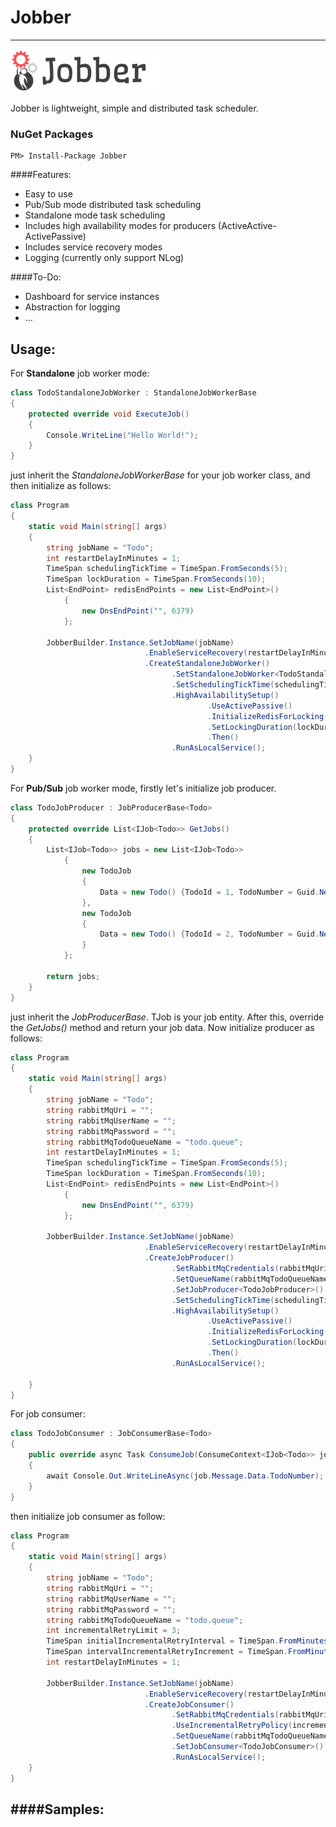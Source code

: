 #   **Jobber**
------------------------------

![alt tag](https://raw.githubusercontent.com/GokGokalp/Jobber/master/misc/jobber-logo.png)

Jobber is lightweight, simple and distributed task scheduler.

### NuGet Packages
``` 
PM> Install-Package Jobber
```

####Features:
- Easy to use
- Pub/Sub mode distributed task scheduling
- Standalone mode task scheduling
- Includes high availability modes for producers (ActiveActive-ActivePassive)
- Includes service recovery modes
- Logging (currently only support NLog)

####To-Do:
- Dashboard for service instances
- Abstraction for logging
- ...

Usage:
-----

For **Standalone** job worker mode:

```cs
class TodoStandaloneJobWorker : StandaloneJobWorkerBase
{
    protected override void ExecuteJob()
    {
        Console.WriteLine("Hello World!");
    }
}
```

just inherit the _StandaloneJobWorkerBase_ for your job worker class, and then initialize as follows:

```cs
class Program
{
    static void Main(string[] args)
    {
        string jobName = "Todo";
        int restartDelayInMinutes = 1;
        TimeSpan schedulingTickTime = TimeSpan.FromSeconds(5);
        TimeSpan lockDuration = TimeSpan.FromSeconds(10);
        List<EndPoint> redisEndPoints = new List<EndPoint>()
            {
                new DnsEndPoint("", 6379)
            };

        JobberBuilder.Instance.SetJobName(jobName)
                              .EnableServiceRecovery(restartDelayInMinutes)
                              .CreateStandaloneJobWorker()
                                    .SetStandaloneJobWorker<TodoStandaloneJobWorker>()
                                    .SetSchedulingTickTime(schedulingTickTime)
                                    .HighAvailabilitySetup()
                                            .UseActivePassive()
                                            .InitializeRedisForLocking(redisEndPoints)
                                            .SetLockingDuration(lockDuration)
                                            .Then()
                                    .RunAsLocalService();
    }
}
```


For **Pub/Sub** job worker mode, firstly let's initialize job producer.

```cs
class TodoJobProducer : JobProducerBase<Todo>
{
    protected override List<IJob<Todo>> GetJobs()
    {
        List<IJob<Todo>> jobs = new List<IJob<Todo>>
            {
                new TodoJob
                {
                    Data = new Todo() {TodoId = 1, TodoNumber = Guid.NewGuid().ToString()}
                },
                new TodoJob
                {
                    Data = new Todo() {TodoId = 2, TodoNumber = Guid.NewGuid().ToString()}
                }
            };

        return jobs;
    }
}
```

just inherit the _JobProducerBase<TJob>_. TJob is your job entity. After this, override the _GetJobs()_ method and return your job data. Now initialize producer as follows:

```cs
class Program
{
    static void Main(string[] args)
    {
        string jobName = "Todo";
        string rabbitMqUri = "";
        string rabbitMqUserName = "";
        string rabbitMqPassword = "";
        string rabbitMqTodoQueueName = "todo.queue";
        int restartDelayInMinutes = 1;
        TimeSpan schedulingTickTime = TimeSpan.FromSeconds(5);
        TimeSpan lockDuration = TimeSpan.FromSeconds(10);
        List<EndPoint> redisEndPoints = new List<EndPoint>()
            {
                new DnsEndPoint("", 6379)
            };

        JobberBuilder.Instance.SetJobName(jobName)
                              .EnableServiceRecovery(restartDelayInMinutes)
                              .CreateJobProducer()
                                    .SetRabbitMqCredentials(rabbitMqUri, rabbitMqUserName, rabbitMqPassword)
                                    .SetQueueName(rabbitMqTodoQueueName)
                                    .SetJobProducer<TodoJobProducer>()
                                    .SetSchedulingTickTime(schedulingTickTime)
                                    .HighAvailabilitySetup()
                                            .UseActivePassive()
                                            .InitializeRedisForLocking(redisEndPoints)
                                            .SetLockingDuration(lockDuration)
                                            .Then()
                                    .RunAsLocalService();

    }
}
```

For job consumer:

```cs
class TodoJobConsumer : JobConsumerBase<Todo>
{
    public override async Task ConsumeJob(ConsumeContext<IJob<Todo>> job)
    {
        await Console.Out.WriteLineAsync(job.Message.Data.TodoNumber);
    }
}
```

then initialize job consumer as follow:

```cs
class Program
{
    static void Main(string[] args)
    {
        string jobName = "Todo";
        string rabbitMqUri = "";
        string rabbitMqUserName = "";
        string rabbitMqPassword = "";
        string rabbitMqTodoQueueName = "todo.queue";
        int incrementalRetryLimit = 3;
        TimeSpan initialIncrementalRetryInterval = TimeSpan.FromMinutes(5);
        TimeSpan intervalIncrementalRetryIncrement = TimeSpan.FromMinutes(10);
        int restartDelayInMinutes = 1;

        JobberBuilder.Instance.SetJobName(jobName)
                              .EnableServiceRecovery(restartDelayInMinutes)
                              .CreateJobConsumer()
                                    .SetRabbitMqCredentials(rabbitMqUri, rabbitMqUserName, rabbitMqPassword)
                                    .UseIncrementalRetryPolicy(incrementalRetryLimit, initialIncrementalRetryInterval, intervalIncrementalRetryIncrement)
                                    .SetQueueName(rabbitMqTodoQueueName)
                                    .SetJobConsumer<TodoJobConsumer>()
                                    .RunAsLocalService();
    }
}
```

####Samples:
- 